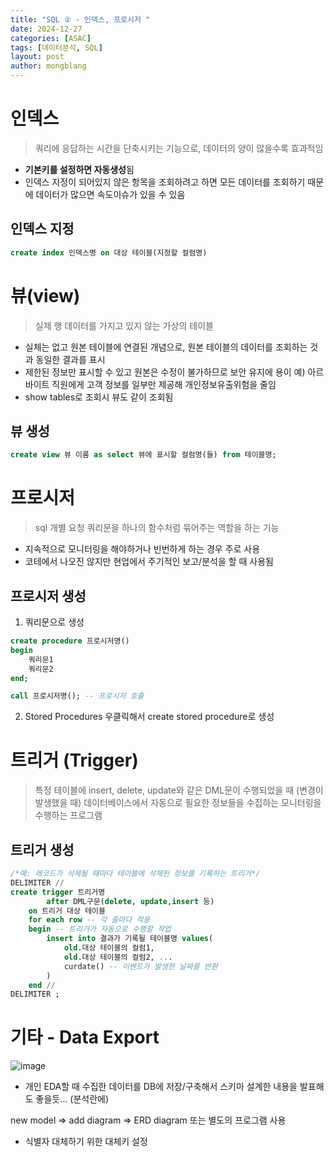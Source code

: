 ```yaml
---
title: "SQL ② - 인덱스, 프로시저 "
date: 2024-12-27
categories: [ASAC]
tags: [데이터분석, SQL]
layout: post
author: mongblang
---
```


# 인덱스
> 쿼리에 응답하는 시간을 단축시키는 기능으로, 데이터의 양이 많을수록 효과적임

- **기본키를 설정하면 자동생성**됨 
- 인덱스 지정이 되어있지 않은 항목을 조회하려고 하면 모든 데이터를 조회하기 때문에 데이터가 많으면 속도이슈가 있을 수 있음

## 인덱스 지정
```sql
create index 인덱스명 on 대상 테이블(지정할 컬럼명)
```


# 뷰(view)
> 실제 행 데이터를 가지고 있지 않는 가상의 테이블

- 실체는 없고 원본 테이블에 연결된 개념으로, 원본 테이블의 데이터를 조회하는 것과 동일한 결과를 표시 
- 제한된 정보만 표시할 수 있고 원본은 수정이 불가하므로 보안 유지에 용이
    예) 아르바이트 직원에게 고객 정보를 일부만 제공해 개인정보유출위험을 줄임
- show tables로 조회시 뷰도 같이 조회됨 

## 뷰 생성
```sql
create view 뷰 이름 as select 뷰에 표시할 컬럼명(들) from 테이블명;
```

# 프로시저
> sql 개별 요청 쿼리문을 하나의 함수처럼 묶어주는 역할을 하는 기능

- 지속적으로 모니터링을 해야하거나 빈번하게 하는 경우 주로 사용 
- 코테에서 나오진 않지만 현업에서 주기적인 보고/분석을 할 때 사용됨  

## 프로시저 생성

1. 쿼리문으로 생성

```sql
create procedure 프로시저명()
begin
    쿼리문1
    쿼리문2
end;

call 프로시저명(); -- 프로시저 호출
```
2. Stored Procedures 우클릭해서 create stored procedure로 생성

# 트리거 (Trigger)
> 특정 테이블에 insert, delete, update와 같은 DML문이 수행되었을 때 (변경이 발생했을 때) 데이터베이스에서 자동으로 필요한 정보들을 수집하는 모니터링을 수행하는 프로그램 

## 트리거 생성 
```sql
/*예: 레코드가 삭제될 때마다 테이블에 삭제된 정보를 기록하는 트리거*/
DELIMITER //
create trigger 트리거명 
        after DML구문(delete, update,insert 등)
    on 트리거 대상 테이블
    for each row -- 각 줄마다 적용 
    begin -- 트리거가 자동으로 수행할 작업
        insert into 결과가 기록될 테이블명 values(
            old.대상 테이블의 컬럼1,
            old.대상 테이블의 컬럼2, ...
            curdate() -- 이벤트가 발생한 날짜를 반환  
        )
    end //
DELIMITER ;
```

# 기타 - Data Export 
![image](https://github.com/user-attachments/assets/88a075bd-10ee-4a1f-9bd8-9b1544b19984)




* 개인 EDA할 때 수집한 데이터를 DB에 저장/구축해서 스키마 설계한 내용을 발표해도 좋을듯... (분석란에)

new model => add diagram => ERD diagram 또는 별도의 프로그램 사용 
 - 식별자 대체하기 위한 대체키 설정


